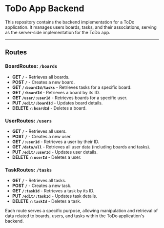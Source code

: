 # ToDo App Backend

This repository contains the backend implementation for a ToDo application. It manages users boards, tasks, and their associations, serving as the server-side implementation for the ToDo app.

---

## Routes

### BoardRoutes: `/boards`

- **GET `/`** - Retrieves all boards.
- **POST `/`** - Creates a new board.
- **GET `/:boardId/tasks`** - Retrieves tasks for a specific board.
- **GET `/:boardId`** - Retrieves a board by its ID.
- **GET `/user/:userId`** - Retrieves boards for a specific user.
- **PUT `/edit/:boardId`** - Updates board details.
- **DELETE `/:boardId`** - Deletes a board.

### UserRoutes: `/users`

- **GET `/`** - Retrieves all users.
- **POST `/`** - Creates a new user.
- **GET `/:userId`** - Retrieves a user by their ID.
- **GET `/data/all`** - Retrieves all user data (including boards and tasks).
- **PUT `/edit/:userId`** - Updates user details.
- **DELETE `/:userId`** - Deletes a user.

### TaskRoutes: `/tasks`

- **GET `/`** - Retrieves all tasks.
- **POST `/`** - Creates a new task.
- **GET `/:taskId`** - Retrieves a task by its ID.
- **PUT `/edit/:taskId`** - Updates task details.
- **DELETE `/:taskId`** - Deletes a task.

Each route serves a specific purpose, allowing manipulation and retrieval of data related to boards, users, and tasks within the ToDo application's backend.